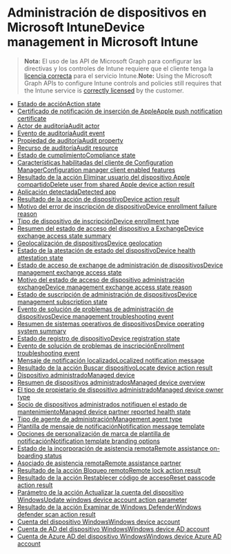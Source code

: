 # <a name="device-management-in-microsoft-intune"></a><span data-ttu-id="7cd8b-101">Administración de dispositivos en Microsoft Intune</span><span class="sxs-lookup"><span data-stu-id="7cd8b-101">Device management in Microsoft Intune</span></span>

> <span data-ttu-id="7cd8b-102">**Nota:** El uso de las API de Microsoft Graph para configurar las directivas y los controles de Intune requiere que el cliente tenga la [licencia correcta](https://www.microsoft.com/en-us/cloud-platform/microsoft-intune-pricing) para el servicio Intune.</span><span class="sxs-lookup"><span data-stu-id="7cd8b-102">**Note:** Using the Microsoft Graph APIs to configure Intune controls and policies still requires that the Intune service is [correctly licensed](https://www.microsoft.com/en-us/cloud-platform/microsoft-intune-pricing) by the customer.</span></span>

- [<span data-ttu-id="7cd8b-103">Estado de acción</span><span class="sxs-lookup"><span data-stu-id="7cd8b-103">Action state</span></span>](intune_devices_actionstate.md)
- [<span data-ttu-id="7cd8b-104">Certificado de notificación de inserción de Apple</span><span class="sxs-lookup"><span data-stu-id="7cd8b-104">Apple push notification certificate</span></span>](intune_devices_applepushnotificationcertificate.md)
- [<span data-ttu-id="7cd8b-105">Actor de auditoría</span><span class="sxs-lookup"><span data-stu-id="7cd8b-105">Audit actor</span></span>](intune_auditing_auditactor.md)
- [<span data-ttu-id="7cd8b-106">Evento de auditoría</span><span class="sxs-lookup"><span data-stu-id="7cd8b-106">Audit event</span></span>](intune_auditing_auditevent.md)
- [<span data-ttu-id="7cd8b-107">Propiedad de auditoría</span><span class="sxs-lookup"><span data-stu-id="7cd8b-107">Audit property</span></span>](intune_auditing_auditproperty.md)
- [<span data-ttu-id="7cd8b-108">Recurso de auditoría</span><span class="sxs-lookup"><span data-stu-id="7cd8b-108">Audit resource</span></span>](intune_auditing_auditresource.md)
- [<span data-ttu-id="7cd8b-109">Estado de cumplimiento</span><span class="sxs-lookup"><span data-stu-id="7cd8b-109">Compliance state</span></span>](intune_devices_compliancestate.md)
- [<span data-ttu-id="7cd8b-110">Características habilitadas del cliente de Configuration Manager</span><span class="sxs-lookup"><span data-stu-id="7cd8b-110">Configuration manager client enabled features</span></span>](intune_devices_configurationmanagerclientenabledfeatures.md)
- [<span data-ttu-id="7cd8b-111">Resultado de la acción Eliminar usuario del dispositivo Apple compartido</span><span class="sxs-lookup"><span data-stu-id="7cd8b-111">Delete user from shared Apple device action result</span></span>](intune_devices_deleteuserfromsharedappledeviceactionresult.md)
- [<span data-ttu-id="7cd8b-112">Aplicación detectada</span><span class="sxs-lookup"><span data-stu-id="7cd8b-112">Detected app</span></span>](intune_devices_detectedapp.md)
- [<span data-ttu-id="7cd8b-113">Resultado de la acción de dispositivo</span><span class="sxs-lookup"><span data-stu-id="7cd8b-113">Device action result</span></span>](intune_devices_deviceactionresult.md)
- [<span data-ttu-id="7cd8b-114">Motivo del error de inscripción de dispositivo</span><span class="sxs-lookup"><span data-stu-id="7cd8b-114">Device enrollment failure reason</span></span>](intune_troubleshooting_deviceenrollmentfailurereason.md)
- [<span data-ttu-id="7cd8b-115">Tipo de dispositivo de inscripción</span><span class="sxs-lookup"><span data-stu-id="7cd8b-115">Device enrollment type</span></span>](intune_devices_deviceenrollmenttype.md)
- [<span data-ttu-id="7cd8b-116">Resumen del estado de acceso del dispositivo a Exchange</span><span class="sxs-lookup"><span data-stu-id="7cd8b-116">Device exchange access state summary</span></span>](intune_devices_deviceexchangeaccessstatesummary.md)
- [<span data-ttu-id="7cd8b-117">Geolocalización de dispositivos</span><span class="sxs-lookup"><span data-stu-id="7cd8b-117">Device geolocation</span></span>](intune_devices_devicegeolocation.md)
- [<span data-ttu-id="7cd8b-118">Estado de la atestación de estado del dispositivo</span><span class="sxs-lookup"><span data-stu-id="7cd8b-118">Device health attestation state</span></span>](intune_devices_devicehealthattestationstate.md)
- [<span data-ttu-id="7cd8b-119">Estado de acceso de exchange de administración de dispositivos</span><span class="sxs-lookup"><span data-stu-id="7cd8b-119">Device management exchange access state</span></span>](intune_devices_devicemanagementexchangeaccessstate.md)
- [<span data-ttu-id="7cd8b-120">Motivo del estado de acceso de dispositivo administración exchange</span><span class="sxs-lookup"><span data-stu-id="7cd8b-120">Device management exchange access state reason</span></span>](intune_devices_devicemanagementexchangeaccessstatereason.md)
- [<span data-ttu-id="7cd8b-121">Estado de suscripción de administración de dispositivos</span><span class="sxs-lookup"><span data-stu-id="7cd8b-121">Device management subscription state</span></span>](intune_devices_devicemanagementsubscriptionstate.md)
- [<span data-ttu-id="7cd8b-122">Evento de solución de problemas de administración de dispositivos</span><span class="sxs-lookup"><span data-stu-id="7cd8b-122">Device management troubleshooting event</span></span>](intune_troubleshooting_devicemanagementtroubleshootingevent.md)
- [<span data-ttu-id="7cd8b-123">Resumen de sistemas operativos de dispositivos</span><span class="sxs-lookup"><span data-stu-id="7cd8b-123">Device operating system summary</span></span>](intune_devices_deviceoperatingsystemsummary.md)
- [<span data-ttu-id="7cd8b-124">Estado de registro de dispositivo</span><span class="sxs-lookup"><span data-stu-id="7cd8b-124">Device registration state</span></span>](intune_devices_deviceregistrationstate.md)
- [<span data-ttu-id="7cd8b-125">Evento de solución de problemas de inscripción</span><span class="sxs-lookup"><span data-stu-id="7cd8b-125">Enrollment troubleshooting event</span></span>](intune_troubleshooting_enrollmenttroubleshootingevent.md)
- [<span data-ttu-id="7cd8b-126">Mensaje de notificación localizado</span><span class="sxs-lookup"><span data-stu-id="7cd8b-126">Localized notification message</span></span>](intune_notification_localizednotificationmessage.md)
- [<span data-ttu-id="7cd8b-127">Resultado de la acción Buscar dispositivo</span><span class="sxs-lookup"><span data-stu-id="7cd8b-127">Locate device action result</span></span>](intune_devices_locatedeviceactionresult.md)
- [<span data-ttu-id="7cd8b-128">Dispositivo administrado</span><span class="sxs-lookup"><span data-stu-id="7cd8b-128">Managed device</span></span>](intune_devices_manageddevice.md)
- [<span data-ttu-id="7cd8b-129">Resumen de dispositivos administrados</span><span class="sxs-lookup"><span data-stu-id="7cd8b-129">Managed device overview</span></span>](intune_devices_manageddeviceoverview.md)
- [<span data-ttu-id="7cd8b-130">El tipo de propietario de dispositivo administrado</span><span class="sxs-lookup"><span data-stu-id="7cd8b-130">Managed device owner type</span></span>](intune_devices_manageddeviceownertype.md)
- [<span data-ttu-id="7cd8b-131">Socio de dispositivos administrados notifiquen el estado de mantenimiento</span><span class="sxs-lookup"><span data-stu-id="7cd8b-131">Managed device partner reported health state</span></span>](intune_devices_manageddevicepartnerreportedhealthstate.md)
- [<span data-ttu-id="7cd8b-132">Tipo de agente de administración</span><span class="sxs-lookup"><span data-stu-id="7cd8b-132">Management agent type</span></span>](intune_devices_managementagenttype.md)
- [<span data-ttu-id="7cd8b-133">Plantilla de mensaje de notificación</span><span class="sxs-lookup"><span data-stu-id="7cd8b-133">Notification message template</span></span>](intune_notification_notificationmessagetemplate.md)
- [<span data-ttu-id="7cd8b-134">Opciones de personalización de marca de plantilla de notificación</span><span class="sxs-lookup"><span data-stu-id="7cd8b-134">Notification template branding options</span></span>](intune_notification_notificationtemplatebrandingoptions.md)
- [<span data-ttu-id="7cd8b-135">Estado de la incorporación de asistencia remota</span><span class="sxs-lookup"><span data-stu-id="7cd8b-135">Remote assistance on-boarding status</span></span>](intune_remoteassistance_remoteassistanceonboardingstatus.md)
- [<span data-ttu-id="7cd8b-136">Asociado de asistencia remota</span><span class="sxs-lookup"><span data-stu-id="7cd8b-136">Remote assistance partner</span></span>](intune_remoteassistance_remoteassistancepartner.md)
- [<span data-ttu-id="7cd8b-137">Resultado de la acción Bloqueo remoto</span><span class="sxs-lookup"><span data-stu-id="7cd8b-137">Remote lock action result</span></span>](intune_devices_remotelockactionresult.md)
- [<span data-ttu-id="7cd8b-138">Resultado de la acción Restablecer código de acceso</span><span class="sxs-lookup"><span data-stu-id="7cd8b-138">Reset passcode action result</span></span>](intune_devices_resetpasscodeactionresult.md)
- [<span data-ttu-id="7cd8b-139">Parámetro de la acción Actualizar la cuenta del dispositivo Windows</span><span class="sxs-lookup"><span data-stu-id="7cd8b-139">Update windows device account action parameter</span></span>](intune_devices_updatewindowsdeviceaccountactionparameter.md)
- [<span data-ttu-id="7cd8b-140">Resultado de la acción Examinar de Windows Defender</span><span class="sxs-lookup"><span data-stu-id="7cd8b-140">Windows defender scan action result</span></span>](intune_devices_windowsdefenderscanactionresult.md)
- [<span data-ttu-id="7cd8b-141">Cuenta del dispositivo Windows</span><span class="sxs-lookup"><span data-stu-id="7cd8b-141">Windows device account</span></span>](intune_devices_windowsdeviceaccount.md)
- [<span data-ttu-id="7cd8b-142">Cuenta de AD del dispositivo Windows</span><span class="sxs-lookup"><span data-stu-id="7cd8b-142">Windows device AD account</span></span>](intune_devices_windowsdeviceadaccount.md)
- [<span data-ttu-id="7cd8b-143">Cuenta de Azure AD del dispositivo Windows</span><span class="sxs-lookup"><span data-stu-id="7cd8b-143">Windows device Azure AD account</span></span>](intune_devices_windowsdeviceazureadaccount.md)
